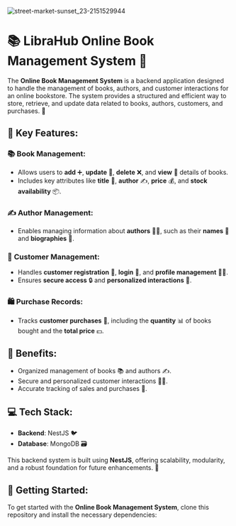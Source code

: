 
![street-market-sunset_23-2151529944](https://github.com/user-attachments/assets/fdbbc584-e3be-4612-a1b4-91565fdfc737)

# 📚 **LibraHub Online Book Management System** 📖

The **Online Book Management System** is a backend application designed to handle the management of books, authors, and customer interactions for an online bookstore. The system provides a structured and efficient way to store, retrieve, and update data related to books, authors, customers, and purchases. 🛒

## 🚀 **Key Features:**

### 📚 **Book Management:**
- Allows users to **add** ➕, **update** 🔄, **delete** ❌, and **view** 👀 details of books.
- Includes key attributes like **title** 📖, **author** ✍️, **price** 💰, and **stock availability** 📦.

### ✍️ **Author Management:**
- Enables managing information about **authors** 👩‍🏫, such as their **names** 📝 and **biographies** 📰.

### 👤 **Customer Management:**
- Handles **customer registration** 📝, **login** 🔐, and **profile management** 🧑‍💻.
- Ensures **secure access** 🔒 and **personalized interactions** 💬.

### 🛍️ **Purchase Records:**
- Tracks **customer purchases** 🛒, including the **quantity** 📊 of books bought and the **total price** 💵.

## 🌟 **Benefits:**
- Organized management of books 📚 and authors ✍️.
- Secure and personalized customer interactions 🔐💬.
- Accurate tracking of sales and purchases 🧾.

## 💻 **Tech Stack:**
- **Backend**: NestJS 🐦
- **Database**: MongoDB 🗃️

This backend system is built using **NestJS**, offering scalability, modularity, and a robust foundation for future enhancements. 🔧

## 🚀 **Getting Started:**
To get started with the **Online Book Management System**, clone this repository and install the necessary dependencies: 
